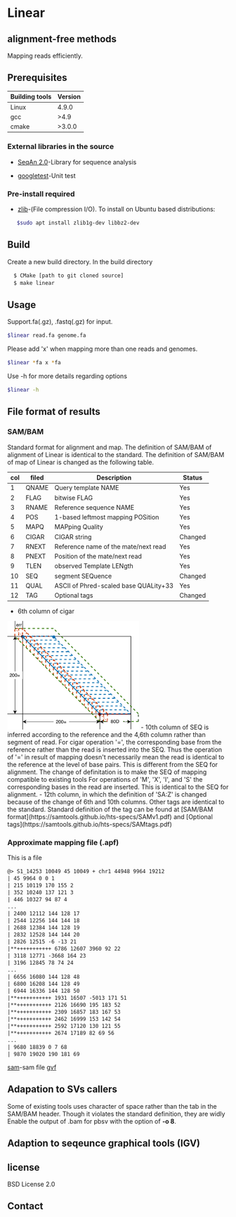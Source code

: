 # Linear
## alignment-free methods 
Mapping reads efficiently. 

## Prerequisites

| Building tools  |   Version          |
| ------------------- | ------------------------- |
| Linux | 4.9.0|
| gcc|>4.9|
| cmake|>3.0.0|


### External libraries in the source

- [SeqAn 2.0](<https://seqan.readthedocs.io/en/master/>)-Library for sequence analysis

- [googletest](<https://github.com/google/googletest>)-Unit test

### Pre-install required
- [zlib](<https://www.zlib.net/>)-(File compression I/O).
  To install on Ubuntu based distributions:
```bash
   $sudo apt install zlib1g-dev libbz2-dev
```

## Build
Create a new build directory. In the build directory
```bash
  $ CMake [path to git cloned source] 
  $ make linear 
```

## Usage
Support.fa(.gz), .fastq(.gz) for input.
```bash
$linear read.fa genome.fa
``` 
Please add 'x' when mapping more than one reads and genomes.
```bash
$linear *fa x *fa
``` 
Use -h for more details regarding options
```bash
$linear -h
```

## File format of results
### SAM/BAM
Standard format for alignment and map.
The definition of SAM/BAM of alignment of Linear is identical to the standard.
The definition of SAM/BAM of map of Linear is changed as the following table.


|col |filed|Description|Status|
|--|--|--|--|
|   1  | QNAME | Query template NAME                       | Yes       |           
|   2  | FLAG  | bitwise FLAG                              | Yes       | 
|   3  | RNAME | Reference sequence NAME                   | Yes       | 
|   4  | POS   | 1-based leftmost mapping POSition         | Yes       | 
|   5  | MAPQ  | MAPping Quality                           | Yes       | 
|   6  | CIGAR | CIGAR string                              | Changed   | 
|   7  | RNEXT | Reference name of the mate/next read      | Yes       |
|   8  | PNEXT | Position of the mate/next read            | Yes       |
|   9  | TLEN  | observed Template LENgth                  | Yes       | 
|   10 | SEQ   | segment SEQuence                          | Changed   |
|   11 | QUAL  | ASCII of Phred-scaled base QUALity+33     | Yes       |
|   12 | TAG   | Optional tags                             | Changed   |

- 6th column of cigar

<img src="images/cigar_apx_map.png" alt="drawing" width="300"/>
- 10th column of SEQ is inferred according to the reference and the 4,6th column rather than segment of read.
For cigar operation '=', the corresponding base from the reference rather than the read is inserted into the SEQ.
Thus the operation of '=' in result of mapping doesn't necessarily mean the read is identical to the reference at the level of base pairs.
This is different from the SEQ for alignment.
The change of definitation is to make the SEQ of mapping compatible to existing tools
For operations of 'M', 'X', 'I', and 'S' the corresponding bases in the read are inserted.
This is identical to the SEQ for alignment.
- 12th column, in which the definition of 'SA:Z' is changed because of the change of 6th and 10th columns.
Other tags are identical to the standard.
Standard definition of the tag can be found at [SAM/BAM format](https://samtools.github.io/hts-specs/SAMv1.pdf) and [Optional tags](https://samtools.github.io/hts-specs/SAMtags.pdf)

### Approximate mapping file (.apf)
This is a file

```
@> S1_14253 10049 45 10049 + chr1 44948 9964 19212 
| 45 9964 0 0 1 
| 215 10119 170 155 2 
| 352 10240 137 121 3 
| 446 10327 94 87 4 
...
| 2400 12112 144 128 17 
| 2544 12256 144 144 18 
| 2688 12384 144 128 19 
| 2832 12528 144 144 20 
| 2826 12515 -6 -13 21 
|**+++++++++++ 6786 12607 3960 92 22 
| 3118 12771 -3668 164 23 
| 3196 12845 78 74 24 
...
| 6656 16080 144 128 48 
| 6800 16208 144 128 49 
| 6944 16336 144 128 50 
|**+++++++++++ 1931 16507 -5013 171 51 
|**+++++++++++ 2126 16690 195 183 52 
|**+++++++++++ 2309 16857 183 167 53 
|**+++++++++++ 2462 16999 153 142 54 
|**+++++++++++ 2592 17120 130 121 55 
|**+++++++++++ 2674 17189 82 69 56 
...
| 9680 18839 0 7 68 
| 9870 19020 190 181 69 
```
[sam]()-sam file
[gvf]()

## Adapation to SVs callers
Some of existing tools uses character of space rather than the tab in the SAM/BAM header. 
Though it violates the standard definition, they are widly 
Enable the output of .bam for pbsv with the option of <b>-o 8</b>.
## Adaption to seqeunce graphical tools (IGV)

## license
BSD License 2.0


## Contact









